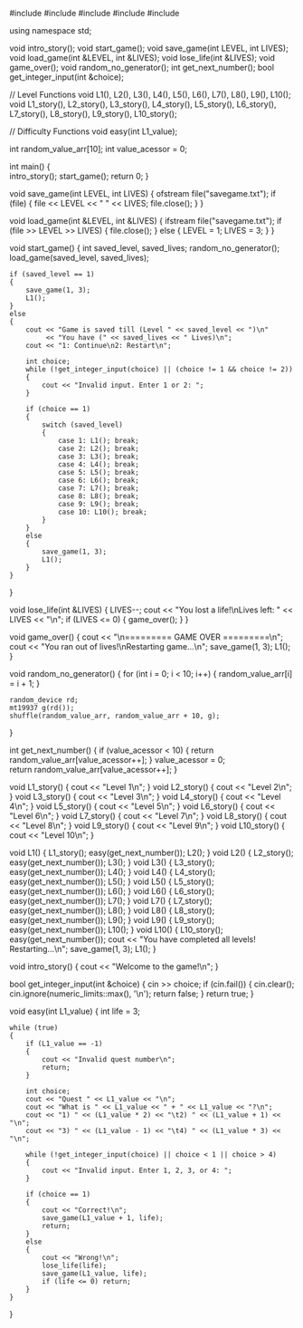 #include <iostream>
#include <fstream>
#include <algorithm>
#include <random>
#include <limits>

using namespace std;

void intro_story();
void start_game();
void save_game(int LEVEL, int LIVES);
void load_game(int &LEVEL, int &LIVES);
void lose_life(int &LIVES);
void game_over();
void random_no_generator();
int get_next_number();
bool get_integer_input(int &choice);

// Level Functions
void L1(), L2(), L3(), L4(), L5(), L6(), L7(), L8(), L9(), L10();
void L1_story(), L2_story(), L3_story(), L4_story(), L5_story(), L6_story(), L7_story(), L8_story(), L9_story(), L10_story();

// Difficulty Functions
void easy(int L1_value);

int random_value_arr[10];
int value_acessor = 0;

int main()
{   
    intro_story();
    start_game();
    return 0;
}

void save_game(int LEVEL, int LIVES)
{
    ofstream file("savegame.txt");
    if (file)
    {
        file << LEVEL << " " << LIVES;
        file.close();
    }
}

void load_game(int &LEVEL, int &LIVES)
{
    ifstream file("savegame.txt");
    if (file >> LEVEL >> LIVES)
    {
        file.close();
    }
    else
    {
        LEVEL = 1;
        LIVES = 3;
    }
}

void start_game()
{
    int saved_level, saved_lives;
    random_no_generator();
    load_game(saved_level, saved_lives);

    if (saved_level == 1)
    {
        save_game(1, 3);
        L1();
    }
    else
    {
        cout << "Game is saved till (Level " << saved_level << ")\n"
             << "You have (" << saved_lives << " Lives)\n";
        cout << "1: Continue\n2: Restart\n";

        int choice;
        while (!get_integer_input(choice) || (choice != 1 && choice != 2))
        {
            cout << "Invalid input. Enter 1 or 2: ";
        }

        if (choice == 1)
        {
            switch (saved_level)
            {
                case 1: L1(); break;
                case 2: L2(); break;
                case 3: L3(); break;
                case 4: L4(); break;
                case 5: L5(); break;
                case 6: L6(); break;
                case 7: L7(); break;
                case 8: L8(); break;
                case 9: L9(); break;
                case 10: L10(); break;
            }
        }
        else
        {
            save_game(1, 3);
            L1();
        }
    }
}

void lose_life(int &LIVES)
{
    LIVES--;
    cout << "You lost a life!\nLives left: " << LIVES << "\n";
    if (LIVES <= 0)
    {
        game_over();
    }
}

void game_over()
{
    cout << "\n========= GAME OVER =========\n";
    cout << "You ran out of lives!\nRestarting game...\n";
    save_game(1, 3);
    L1();
}

void random_no_generator()
{
    for (int i = 0; i < 10; i++)
    {
        random_value_arr[i] = i + 1;
    }

    random_device rd;
    mt19937 g(rd());
    shuffle(random_value_arr, random_value_arr + 10, g);
}

int get_next_number()
{
    if (value_acessor < 10)
    {
        return random_value_arr[value_acessor++];
    }
    value_acessor = 0;  
    return random_value_arr[value_acessor++];
}

void L1_story() { cout << "Level 1\n"; }
void L2_story() { cout << "Level 2\n"; }
void L3_story() { cout << "Level 3\n"; }
void L4_story() { cout << "Level 4\n"; }
void L5_story() { cout << "Level 5\n"; }
void L6_story() { cout << "Level 6\n"; }
void L7_story() { cout << "Level 7\n"; }
void L8_story() { cout << "Level 8\n"; }
void L9_story() { cout << "Level 9\n"; }
void L10_story() { cout << "Level 10\n"; }

void L1() { L1_story(); easy(get_next_number()); L2(); }
void L2() { L2_story(); easy(get_next_number()); L3(); }
void L3() { L3_story(); easy(get_next_number()); L4(); }
void L4() { L4_story(); easy(get_next_number()); L5(); }
void L5() { L5_story(); easy(get_next_number()); L6(); }
void L6() { L6_story(); easy(get_next_number()); L7(); }
void L7() { L7_story(); easy(get_next_number()); L8(); }
void L8() { L8_story(); easy(get_next_number()); L9(); }
void L9() { L9_story(); easy(get_next_number()); L10(); }
void L10() 
{ 
    L10_story(); 
    easy(get_next_number()); 
    cout << "You have completed all levels! Restarting...\n";
    save_game(1, 3);
    L1();
}

void intro_story()
{
    cout << "Welcome to the game!\n";
}

bool get_integer_input(int &choice)
{
    cin >> choice;
    if (cin.fail()) 
    {
        cin.clear();  
        cin.ignore(numeric_limits<streamsize>::max(), '\n');
        return false;
    }
    return true;
}

void easy(int L1_value)
{
    int life = 3;

    while (true)
    {
        if (L1_value == -1)
        {
            cout << "Invalid quest number\n";
            return;
        }

        int choice;
        cout << "Quest " << L1_value << "\n";
        cout << "What is " << L1_value << " + " << L1_value << "?\n";
        cout << "1) " << (L1_value * 2) << "\t2) " << (L1_value + 1) << "\n";
        cout << "3) " << (L1_value - 1) << "\t4) " << (L1_value * 3) << "\n";

        while (!get_integer_input(choice) || choice < 1 || choice > 4)
        {
            cout << "Invalid input. Enter 1, 2, 3, or 4: ";
        }

        if (choice == 1)
        {
            cout << "Correct!\n";
            save_game(L1_value + 1, life);
            return;
        }
        else
        {
            cout << "Wrong!\n";
            lose_life(life);
            save_game(L1_value, life);
            if (life <= 0) return;
        }
    }
}
